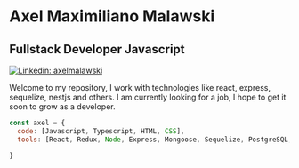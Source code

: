 # Axel Maximiliano Malawski
## Fullstack Developer Javascript

[![Linkedin: axelmalawski](https://img.shields.io/badge/-axelmalawski-blue?style=flat-square&logo=Linkedin&logoColor=white&link=https://www.linkedin.com/in/axelmalawski/)](https://www.linkedin.com/in/axelmalawski/)

Welcome to my repository, I work with technologies like react, express, sequelize, nestjs and others. I am currently looking for a job, I hope to get it soon to grow as a developer.

```javascript
const axel = {
  code: [Javascript, Typescript, HTML, CSS],
  tools: [React, Redux, Node, Express, Mongoose, Sequelize, PostgreSQL, MongoDb],

}
